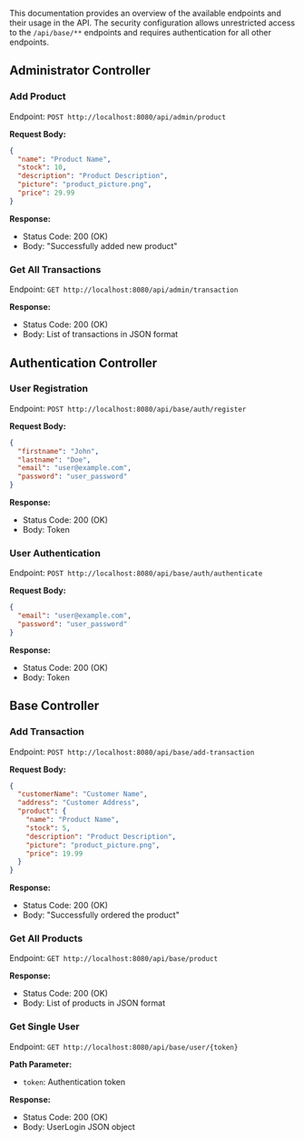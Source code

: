 
This documentation provides an overview of the available endpoints and their usage in the API. The security configuration allows unrestricted access to the `/api/base/**` endpoints and requires authentication for all other endpoints.

## Administrator Controller

### Add Product
Endpoint: `POST http://localhost:8080/api/admin/product`

**Request Body:**
```json
{
  "name": "Product Name",
  "stock": 10,
  "description": "Product Description",
  "picture": "product_picture.png",
  "price": 29.99
}
```

**Response:**
- Status Code: 200 (OK)
- Body: "Successfully added new product"

### Get All Transactions
Endpoint: `GET http://localhost:8080/api/admin/transaction`

**Response:**
- Status Code: 200 (OK)
- Body: List of transactions in JSON format



## Authentication Controller

### User Registration
Endpoint: `POST http://localhost:8080/api/base/auth/register`

**Request Body:**
```json
{
  "firstname": "John",
  "lastname": "Doe",
  "email": "user@example.com",
  "password": "user_password"
}
```

**Response:**
- Status Code: 200 (OK)
- Body: Token

### User Authentication
Endpoint: `POST http://localhost:8080/api/base/auth/authenticate`

**Request Body:**
```json
{
  "email": "user@example.com",
  "password": "user_password"
}
```

**Response:**
- Status Code: 200 (OK)
- Body: Token


## Base Controller

### Add Transaction
Endpoint: `POST http://localhost:8080/api/base/add-transaction`

**Request Body:**
```json
{
  "customerName": "Customer Name",
  "address": "Customer Address",
  "product": {
    "name": "Product Name",
    "stock": 5,
    "description": "Product Description",
    "picture": "product_picture.png",
    "price": 19.99
  }
}
```

**Response:**
- Status Code: 200 (OK)
- Body: "Successfully ordered the product"

### Get All Products
Endpoint: `GET http://localhost:8080/api/base/product`

**Response:**
- Status Code: 200 (OK)
- Body: List of products in JSON format

### Get Single User
Endpoint: `GET http://localhost:8080/api/base/user/{token}`

**Path Parameter:**
- `token`: Authentication token

**Response:**
- Status Code: 200 (OK)
- Body: UserLogin JSON object